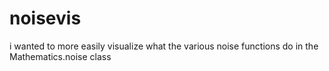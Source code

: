 # noisevis
i wanted to more easily visualize what the various noise functions do in the Mathematics.noise class
